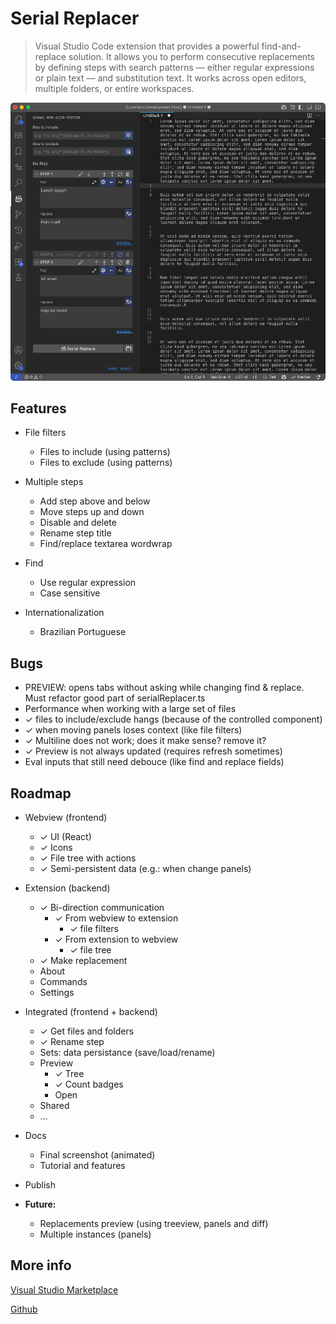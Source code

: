 # Serial Replacer

> Visual Studio Code extension that provides a powerful find-and-replace solution. It allows you to perform consecutive replacements by defining steps with search patterns — either regular expressions or plain text — and substitution text. It works across open editors, multiple folders, or entire workspaces.

![screenshot](./docs/screenshot.png)

## Features

- File filters
  - Files to include (using patterns)
  - Files to exclude (using patterns)

- Multiple steps
  - Add step above and below
  - Move steps up and down
  - Disable and delete
  - Rename step title
  - Find/replace textarea wordwrap

- Find
  - Use regular expression
  - Case sensitive

- Internationalization
  - Brazilian Portuguese

## Bugs

- PREVIEW: opens tabs without asking while changing find & replace. Must refactor good part of serialReplacer.ts
- Performance when working with a large set of files
- ✓ files to include/exclude hangs (because of the controlled component)
- ✓ when moving panels loses context (like file filters)
- ✓ Multiline does not work; does it make sense? remove it?
- ✓ Preview is not always updated (requires refresh sometimes)
- Eval inputs that still need debouce (like find and replace fields)

## Roadmap

- Webview (frontend)
  - ✓ UI (React)
  - ✓ Icons
  - ✓ File tree with actions
  - ✓ Semi-persistent data (e.g.: when change panels)

- Extension (backend)
  - ✓ Bi-direction communication
    - ✓ From webview to extension
      - ✓ file filters
    - ✓ From extension to webview
      - ✓ file tree
  - ✓ Make replacement
  - About
  - Commands
  - Settings

- Integrated (frontend + backend)
  - ✓ Get files and folders
  - ✓ Rename step
  - Sets: data persistance (save/load/rename)
  - Preview
    - ✓ Tree
    - ✓ Count badges
    - Open
  - Shared
  - …

- Docs
  - Final screenshot (animated)
  - Tutorial and features

- Publish

- **Future:**
  - Replacements preview (using treeview, panels and diff)
  - Multiple instances (panels)

## More info

[Visual Studio Marketplace]()

[Github](https://github.com/lexblagus/vscode-serial-replacer)
